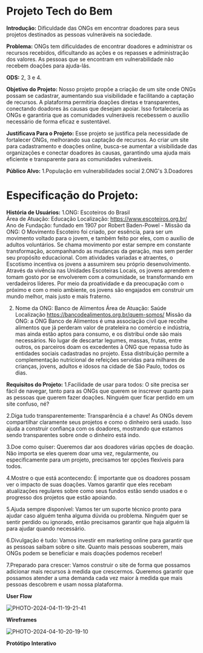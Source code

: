 # Projeto Tech do Bem

**Introdução:**
Dificuldade das ONGs em encontrar doadores para seus projetos destinados as pessoas vulneráveis na sociedade.

**Problema:**
ONGs tem dificuldades de encontrar doadores e administrar os recursos recebidos, dificultando as ações e os repasses e administração dos valores. As pessoas que se encontram em vulnerabilidade não recebem doações para ajuda-lás.

**ODS:**
2, 3 e 4.

**Objetivo do Projeto:**
Nosso projeto propõe a criação de um site onde ONGs possam se cadastrar, aumentando sua visibilidade e facilitando a captação de recursos. A plataforma permitiria doações diretas e transparentes, conectando doadores às causas que desejam apoiar. Isso fortaleceria as ONGs e garantiria que as comunidades vulneráveis recebessem o auxílio necessário de forma eficaz e sustentável.

**Justificava Para o Projeto:**
Esse projeto se justifica pela necessidade de fortalecer ONGs, melhorando sua captação de recursos. Ao criar um site para cadastramento e doações online, busca-se aumentar a visibilidade das organizações e conectar doadores às causas, garantindo uma ajuda mais eficiente e transparente para as comunidades vulneráveis.

**Público Alvo:**
1.População em vulnerabilidades social
2.ONG's
3.Doadores

# Especificação do Projeto:

**História de Usuários:**
1.ONG: Escoteiros do Brasil  
Área de Atuação: Educação 
Localização: https://www.escoteiros.org.br/ 
Ano de Fundação: fundado em 1907 por Robert Baden-Powel - Missão da ONG: O Movimento Escoteiro foi criado, por essência, para ser um movimento voltado para o jovem, e também feito por eles, com o auxílio de adultos 
voluntários. Se chama movimento por estar sempre em constante transformação, 
acompanhando as mudanças da geração, mas sem perder seu propósito educacional. 
Com atividades variadas e atraentes, o Escotismo incentiva os jovens a assumirem seu 
próprio desenvolvimento. Através da vivência nas Unidades Escoteiras Locais, os 
jovens aprendem e tomam gosto por se envolverem com a comunidade, se 
transformando em verdadeiros líderes. Por meio da proatividade e da preocupação com 
o próximo e com o meio ambiente, os jovens são engajados em construir um mundo 
melhor, mais justo e mais fraterno. 

2.  Nome da ONG: Banco de Alimentos
Área de Atuação: Saúde
Localização https://bancodealimentos.org.br/quem-somos/
Missão da ONG: a ONG Banco de Alimentos é uma associação civil que recolhe 
alimentos que já perderam valor de prateleira no comércio e indústria, mas ainda estão 
aptos para consumo, e os distribui onde são mais necessários. No lugar de descartar 
legumes, massas, frutas, entre outros, os parceiros doam os excedentes à ONG que 
repassa tudo às entidades sociais cadastradas no projeto. Essa distribuição permite a 
complementação nutricional de refeições servidas para milhares de crianças, jovens, 
adultos e idosos na cidade de São Paulo, todos os dias.

**Requisitos do Projeto:**
1.Facilidade de usar para todos: O site precisa ser fácil de navegar, tanto para as ONGs que querem se inscrever quanto para as pessoas que querem fazer doações. Ninguém quer ficar perdido em um site confuso, né?

2.Diga tudo transparentemente: Transparência é a chave! As ONGs devem compartilhar claramente seus projetos e como o dinheiro será usado. Isso ajuda a construir confiança com os doadores, mostrando que estamos sendo transparentes sobre onde o dinheiro está indo.

3.Doe como quiser: Queremos dar aos doadores várias opções de doação. Não importa se eles querem doar uma vez, regularmente, ou especificamente para um projeto, precisamos ter opções flexíveis para todos.

4.Mostre o que está acontecendo: É importante que os doadores possam ver o impacto de suas doações. Vamos garantir que eles recebam atualizações regulares sobre como seus fundos estão sendo usados e o progresso dos projetos que estão apoiando.

5.Ajuda sempre disponível: Vamos ter um suporte técnico pronto para ajudar caso alguém tenha alguma dúvida ou problema. Ninguém quer se sentir perdido ou ignorado, então precisamos garantir que haja alguém lá para ajudar quando necessário.

6.Divulgação é tudo: Vamos investir em marketing online para garantir que as pessoas saibam sobre o site. Quanto mais pessoas souberem, mais ONGs podem se beneficiar e mais doações podemos receber!

7.Preparado para crescer: Vamos construir o site de forma que possamos adicionar mais recursos à medida que crescermos. Queremos garantir que possamos atender a uma demanda cada vez maior à medida que mais pessoas descobrem e usam nossa plataforma.

**User Flow**



![PHOTO-2024-04-11-19-21-41](https://github.com/Matheus0905/projeto-tiaw-202401/assets/164427658/961db06c-6ea7-460b-a655-de29cd946aee)


**Wireframes**



![PHOTO-2024-04-10-20-19-10](https://github.com/Matheus0905/projeto-tiaw-202401/assets/164427658/9ad2f97f-68df-42bc-b0c2-452ef97f8501)


**Protótipo Interativo**

